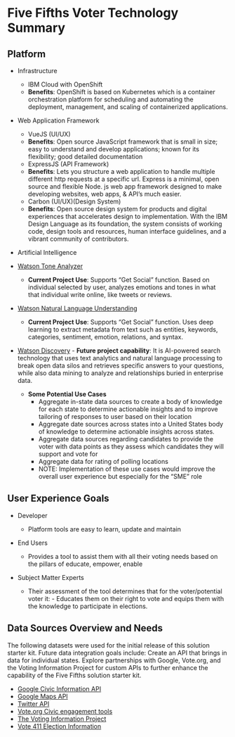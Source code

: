 # Five Fifths Voter Technology Summary

## Platform

- Infrastructure

  - IBM Cloud with OpenShift
  - **Benefits**: OpenShift is based on Kubernetes which is a container orchestration platform for scheduling and automating the deployment, management, and scaling of containerized applications.

- Web Application Framework

  - VueJS (UI/UX)
  - **Benefits**: Open source JavaScript framework that is small in size; easy to understand and develop applications; known for its flexibility; good detailed documentation
  - ExpressJS (API Framework)
  - **Benefits**: Lets you structure a web application to handle multiple different http requests at a specific url. Express is a minimal, open source and flexible Node. js web app framework designed to make developing websites, web apps, & API’s much easier.
  - Carbon (UI/UX)(Design System)
  - **Benefits**: Open source design system for products and digital experiences that accelerates design to implementation. With the IBM Design Language as its foundation, the system consists of working code, design tools and resources, human interface guidelines, and a vibrant community of contributors.

- Artificial Intelligence

- [Watson Tone Analyzer](https://www.ibm.com/watson/services/tone-analyzer/)
  - **Current Project Use**: Supports “Get Social” function.  Based on individual selected by user, analyzes emotions and tones in what that individual write online, like tweets or reviews. 

- [Watson Natural Language Understanding](https://www.ibm.com/cloud/watson-natural-language-understanding)
  - **Current Project Use**: Supports “Get Social” function.  Uses deep learning to extract metadata from text such as entities, keywords, categories, sentiment, emotion, relations, and syntax.

- [Watson Discovery]( https://www.ibm.com/cloud/watson-discovery)  - **Future project capability**: It is AI-powered search technology that uses text analytics and natural language processing to break open data silos and retrieves specific answers to your questions, while also data mining to analyze and relationships buried in enterprise data.
  - **Some Potential Use Cases**
    - Aggregate in-state data sources to create a body of knowledge for each state to determine actionable insights and to improve tailoring of responses to user based on their location
    - Aggregate date sources across states into a United States body of knowledge to determine actionable insights across states.
    - Aggregate data sources regarding candidates to provide the voter with data points as they assess which candidates they will support and vote for
    - Aggregate data for rating of polling locations
    - NOTE: Implementation of these use cases would improve the overall user experience but especially for the “SME” role

## User Experience Goals

- Developer

  - Platform tools are easy to learn, update and maintain

- End Users

  - Provides a tool to assist them with all their voting needs based on the pillars of educate, empower, enable

- Subject Matter Experts
  - Their assessment of the tool determines that for the 
    voter/potential voter it: - Educates them on their right to vote and equips them with the knowledge to participate in elections.

## Data Sources Overview and Needs

The following datasets were used for the initial release of this solution starter kit. Future data integration goals include: Create an API that brings in data for individual states. Explore partnerships with Google, Vote.org, and the Voting Information Project for custom APIs to further enhance the capability of the Five Fifths solution starter kit. 

- [Google Civic Information API](https://developers.google.com/civic-information/)
- [Google Maps API](https://developers.google.com/maps/documentation)
- [Twitter API](https://developer.twitter.com/en/docs/twitter-api)
- [Vote.org Civic engagement tools](https://www.vote.org/technology/)
- [The Voting Information Project](https://www.votinginfoproject.org/)
- [Vote 411 Election Information](https://www.vote411.org/)

  
